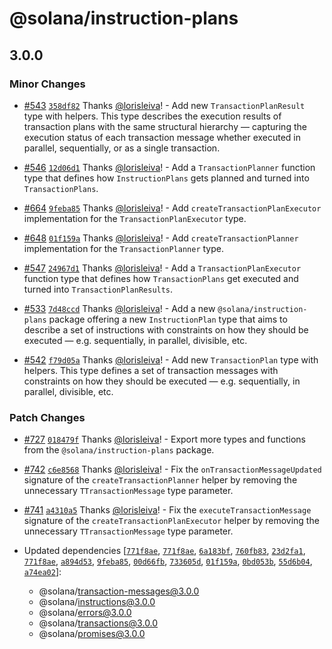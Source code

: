 # @solana/instruction-plans

## 3.0.0

### Minor Changes

- [#543](https://github.com/anza-xyz/kit/pull/543) [`358df82`](https://github.com/anza-xyz/kit/commit/358df829770c4164fde50e57be04fe0782ddd4b5) Thanks [@lorisleiva](https://github.com/lorisleiva)! - Add new `TransactionPlanResult` type with helpers. This type describes the execution results of transaction plans with the same structural hierarchy — capturing the execution status of each transaction message whether executed in parallel, sequentially, or as a single transaction.

- [#546](https://github.com/anza-xyz/kit/pull/546) [`12d06d1`](https://github.com/anza-xyz/kit/commit/12d06d11d6a5fcf6ce06e9f9698175720666de39) Thanks [@lorisleiva](https://github.com/lorisleiva)! - Add a `TransactionPlanner` function type that defines how `InstructionPlans` gets planned and turned into `TransactionPlans`.

- [#664](https://github.com/anza-xyz/kit/pull/664) [`9feba85`](https://github.com/anza-xyz/kit/commit/9feba8557b64dd3199cd88af2c17b7ccd5d18fec) Thanks [@lorisleiva](https://github.com/lorisleiva)! - Add `createTransactionPlanExecutor` implementation for the `TransactionPlanExecutor` type.

- [#648](https://github.com/anza-xyz/kit/pull/648) [`01f159a`](https://github.com/anza-xyz/kit/commit/01f159a436d7a29479aa1a1877c9b4c77da1170f) Thanks [@lorisleiva](https://github.com/lorisleiva)! - Add `createTransactionPlanner` implementation for the `TransactionPlanner` type.

- [#547](https://github.com/anza-xyz/kit/pull/547) [`24967d1`](https://github.com/anza-xyz/kit/commit/24967d166e9a7035bab2cdababbaae4b46d0deaa) Thanks [@lorisleiva](https://github.com/lorisleiva)! - Add a `TransactionPlanExecutor` function type that defines how `TransactionPlans` get executed and turned into `TransactionPlanResults`.

- [#533](https://github.com/anza-xyz/kit/pull/533) [`7d48ccd`](https://github.com/anza-xyz/kit/commit/7d48ccd47f08de8d7e9105567d3766ee6ff1e64f) Thanks [@lorisleiva](https://github.com/lorisleiva)! - Add a new `@solana/instruction-plans` package offering a new `InstructionPlan` type that aims to describe a set of instructions with constraints on how they should be executed — e.g. sequentially, in parallel, divisible, etc.

- [#542](https://github.com/anza-xyz/kit/pull/542) [`f79d05a`](https://github.com/anza-xyz/kit/commit/f79d05a92387522ef05816d1d20b75e050da42f3) Thanks [@lorisleiva](https://github.com/lorisleiva)! - Add new `TransactionPlan` type with helpers. This type defines a set of transaction messages with constraints on how they should be executed — e.g. sequentially, in parallel, divisible, etc.

### Patch Changes

- [#727](https://github.com/anza-xyz/kit/pull/727) [`018479f`](https://github.com/anza-xyz/kit/commit/018479f56dc7f487b9a9ec444184cea7f13d9f3a) Thanks [@lorisleiva](https://github.com/lorisleiva)! - Export more types and functions from the `@solana/instruction-plans` package.

- [#742](https://github.com/anza-xyz/kit/pull/742) [`c6e8568`](https://github.com/anza-xyz/kit/commit/c6e8568214c1647b42e259f464f7e5f220627525) Thanks [@lorisleiva](https://github.com/lorisleiva)! - Fix the `onTransactionMessageUpdated` signature of the `createTransactionPlanner` helper by removing the unnecessary `TTransactionMessage` type parameter.

- [#741](https://github.com/anza-xyz/kit/pull/741) [`a4310a5`](https://github.com/anza-xyz/kit/commit/a4310a571268c03e8d31b64ab450c922079de9c3) Thanks [@lorisleiva](https://github.com/lorisleiva)! - Fix the `executeTransactionMessage` signature of the `createTransactionPlanExecutor` helper by removing the unnecessary `TTransactionMessage` type parameter.

- Updated dependencies [[`771f8ae`](https://github.com/anza-xyz/kit/commit/771f8aef1f8c096450c6e4ac05b8611150201485), [`771f8ae`](https://github.com/anza-xyz/kit/commit/771f8aef1f8c096450c6e4ac05b8611150201485), [`6a183bf`](https://github.com/anza-xyz/kit/commit/6a183bf9e9d672e2d42f3aecc589a9e54d01cb1a), [`760fb83`](https://github.com/anza-xyz/kit/commit/760fb8319f6b53fa1baf05f9aa1246cb6c2caceb), [`23d2fa1`](https://github.com/anza-xyz/kit/commit/23d2fa14cbd5197473eca94a1ac6c5abf221b052), [`771f8ae`](https://github.com/anza-xyz/kit/commit/771f8aef1f8c096450c6e4ac05b8611150201485), [`a894d53`](https://github.com/anza-xyz/kit/commit/a894d53192d50b5d2217ada2cb715d71ef4f8f02), [`9feba85`](https://github.com/anza-xyz/kit/commit/9feba8557b64dd3199cd88af2c17b7ccd5d18fec), [`00d66fb`](https://github.com/anza-xyz/kit/commit/00d66fbec15288bb531f7459b6baa48aead1cdc6), [`733605d`](https://github.com/anza-xyz/kit/commit/733605df84ce5f5ffea1e83eea8df74e08789642), [`01f159a`](https://github.com/anza-xyz/kit/commit/01f159a436d7a29479aa1a1877c9b4c77da1170f), [`0bd053b`](https://github.com/anza-xyz/kit/commit/0bd053bfa40b095d37bea7b7cd695259ba5a9cdc), [`55d6b04`](https://github.com/anza-xyz/kit/commit/55d6b040764f5e32de9c94d1844529855233d845), [`a74ea02`](https://github.com/anza-xyz/kit/commit/a74ea0267bf589fba50bb2ebe72dc4f73da9adcf)]:
    - @solana/transaction-messages@3.0.0
    - @solana/instructions@3.0.0
    - @solana/errors@3.0.0
    - @solana/transactions@3.0.0
    - @solana/promises@3.0.0
